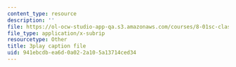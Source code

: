 ```yaml
---
content_type: resource
description: ''
file: https://ol-ocw-studio-app-qa.s3.amazonaws.com/courses/8-01sc-classical-mechanics-fall-2016/941ebcdbea6d0a022a105a13714ced34_tO6Wh_HhifI.srt
file_type: application/x-subrip
resourcetype: Other
title: 3play caption file
uid: 941ebcdb-ea6d-0a02-2a10-5a13714ced34
---
```

